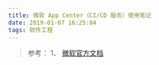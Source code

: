 ```yaml
---
title: 微软 App Center（CI/CD 服务）使用笔记
date: 2019-01-07 16:25:04
tags: 软件工程
---
```

> 参考：
1、 [微软官方文档](https://visualstudio.microsoft.com/zh-hans/app-center/)